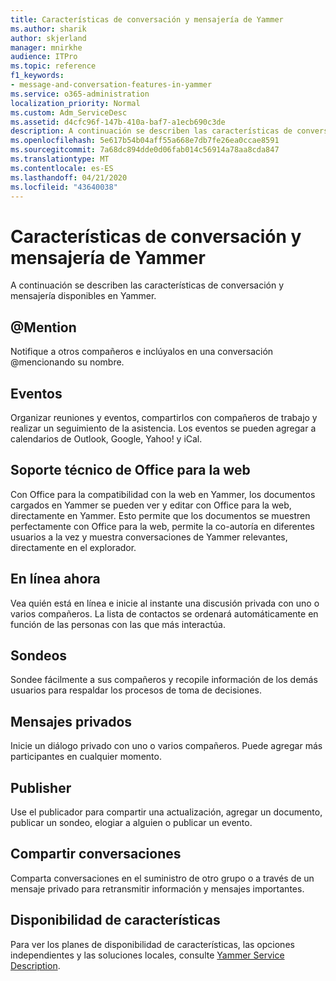 ```yaml
---
title: Características de conversación y mensajería de Yammer
ms.author: sharik
author: skjerland
manager: mnirkhe
audience: ITPro
ms.topic: reference
f1_keywords:
- message-and-conversation-features-in-yammer
ms.service: o365-administration
localization_priority: Normal
ms.custom: Adm_ServiceDesc
ms.assetid: d4cfc96f-147b-410a-baf7-a1ecb690c3de
description: A continuación se describen las características de conversación y mensajería disponibles en Yammer.
ms.openlocfilehash: 5e617b54b04aff55a668e7db7fe26ea0ccae8591
ms.sourcegitcommit: 7a68dc894dde0d06fab014c56914a78aa8cda847
ms.translationtype: MT
ms.contentlocale: es-ES
ms.lasthandoff: 04/21/2020
ms.locfileid: "43640038"
---
```

# <a name="message-and-conversation-features-in-yammer"></a>Características de conversación y mensajería de Yammer

A continuación se describen las características de conversación y mensajería disponibles en Yammer.
  
## <a name="mention"></a>@Mention

Notifique a otros compañeros e inclúyalos en una conversación @mencionando su nombre.

## <a name="events"></a>Eventos

Organizar reuniones y eventos, compartirlos con compañeros de trabajo y realizar un seguimiento de la asistencia. Los eventos se pueden agregar a calendarios de Outlook, Google, Yahoo! y iCal.
  
## <a name="office-for-the-web-support"></a>Soporte técnico de Office para la web

Con Office para la compatibilidad con la web en Yammer, los documentos cargados en Yammer se pueden ver y editar con Office para la web, directamente en Yammer. Esto permite que los documentos se muestren perfectamente con Office para la web, permite la co-autoría en diferentes usuarios a la vez y muestra conversaciones de Yammer relevantes, directamente en el explorador.

## <a name="online-now"></a>En línea ahora

Vea quién está en línea e inicie al instante una discusión privada con uno o varios compañeros. La lista de contactos se ordenará automáticamente en función de las personas con las que más interactúa.

## <a name="polls"></a>Sondeos

Sondee fácilmente a sus compañeros y recopile información de los demás usuarios para respaldar los procesos de toma de decisiones.
  
## <a name="private-messages"></a>Mensajes privados

Inicie un diálogo privado con uno o varios compañeros. Puede agregar más participantes en cualquier momento.

## <a name="publisher"></a>Publisher

Use el publicador para compartir una actualización, agregar un documento, publicar un sondeo, elogiar a alguien o publicar un evento.
    
## <a name="share-conversations"></a>Compartir conversaciones

Comparta conversaciones en el suministro de otro grupo o a través de un mensaje privado para retransmitir información y mensajes importantes.
  
## <a name="feature-availability"></a>Disponibilidad de características

Para ver los planes de disponibilidad de características, las opciones independientes y las soluciones locales, consulte [Yammer Service Description](yammer-service-description.md).
  